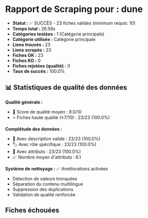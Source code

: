 # Rapport de Scraping pour : dune
- **Statut :** ✅ SUCCÈS - 23 fiches valides (minimum requis: 10)
- **Temps total :** 26.58s
- **Catégories testées :** 1 (Catégorie principale)
- **Catégorie utilisée :** Catégorie principale
- **Liens trouvés :** 23
- **Liens scrapés :** 23
- **Fiches OK :** 23
- **Fiches KO :** 0
- **Fiches rejetées (qualité) :** 0
- **Taux de succès :** 100.0%

## 📊 Statistiques de qualité des données

**Qualité générale :**
- 🎯 Score de qualité moyen : 9.0/10
- ⭐ Fiches haute qualité (≥7/10) : 23/23 (100.0%)

**Complétude des données :**
- 📝 Avec description valide : 23/23 (100.0%)
- 🏷️ Avec rôle spécifique : 23/23 (100.0%)
- 🔖 Avec attributs : 23/23 (100.0%)
- 📈 Nombre moyen d'attributs : 6.1

**Système de nettoyage :** ✅ Améliorations activées
- Détection de valeurs tronquées
- Séparation du contenu multilingue  
- Suppression des duplications
- Validation de qualité renforcée

## Fiches échouées
